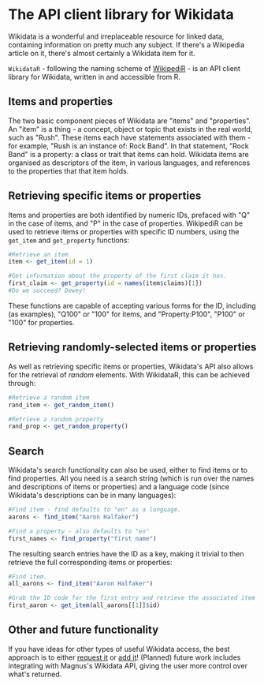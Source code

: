 <!--
%\VignetteEngine{knitr::knitr}
%\VignetteIndexEntry{urltools}
-->

# The API client library for Wikidata
Wikidata is a wonderful and irreplaceable resource for linked data, containing information on pretty much any subject. If there's a Wikipedia article on it, there's almost certainly a Wikidata item for it.

<code>WikidataR</code> - following the naming scheme of [WikipediR](https://github.com/Ironholds/WikipediR#thanks-and-misc) - is an API client library for Wikidata, written in and accessible from R.

## Items and properties
The two basic component pieces of Wikidata are "items" and "properties". An "item" is a thing - a concept, object or
topic that exists in the real world, such as "Rush". These items each have statements associated with them - for
example, "Rush is an instance of: Rock Band". In that statement, "Rock Band" is a property: a class or trait
that items can hold. Wikidata items are organised as descriptors of the item, in various languages, and references to the properties that that item holds.

## Retrieving specific items or properties
Items and properties are both identified by numeric IDs, prefaced with "Q" in the case of items,
and "P" in the case of properties. WikipediR can be used to retrieve items or properties with specific
ID numbers, using the <code>get\_item</code> and <code>get\_property</code> functions:


```r
#Retrieve an item 
item <- get_item(id = 1)

#Get information about the property of the first claim it has.
first_claim <- get_property(id = names(item$claims)[1])
#Do we succeed? Dewey!
```

These functions are capable of accepting various forms for the ID, including (as examples), "Q100" or "100"
for items, and "Property:P100", "P100" or "100" for properties.

## Retrieving randomly-selected items or properties
As well as retrieving specific items or properties, Wikidata's API also allows for the retrieval of *random*
elements. With WikidataR, this can be achieved through:


```r
#Retrieve a random item
rand_item <- get_random_item()

#Retrieve a random property
rand_prop <- get_random_property()
```

## Search
Wikidata's search functionality can also be used, either to find items or to find properties. All you need is
a search string (which is run over the names and descriptions of items or properties) and a language code
(since Wikidata's descriptions can be in many languages):


```r
#Find item - find defaults to "en" as a language.
aarons <- find_item("Aaron Halfaker")

#Find a property - also defaults to "en"
first_names <- find_property("first name")
```

The resulting search entries have the ID as a key, making it trivial to then retrieve the full corresponding
items or properties:


```r
#Find item.
all_aarons <- find_item("Aaron Halfaker")

#Grab the ID code for the first entry and retrieve the associated item data.
first_aaron <- get_item(all_aarons[[1]]$id)
```

## Other and future functionality
If you have ideas for other types of useful Wikidata access, the best approach
is to either [request it](https://github.com/Ironholds/WikidataR/issues) or [add it](https://github.com/Ironholds/WikidataR/pulls)! (Planned) future work includes integrating with Magnus's Wikidata API, giving the user more control
over what's returned.

